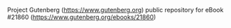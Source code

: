 Project Gutenberg (https://www.gutenberg.org) public repository for eBook #21860 (https://www.gutenberg.org/ebooks/21860)
